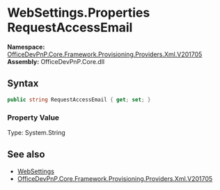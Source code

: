 # WebSettings.Properties RequestAccessEmail
  

**Namespace:** [OfficeDevPnP.Core.Framework.Provisioning.Providers.Xml.V201705](OfficeDevPnP.Core.Framework.Provisioning.Providers.Xml.V201705.md)  
**Assembly:** OfficeDevPnP.Core.dll  
## Syntax
```C#
public string RequestAccessEmail { get; set; }
```

### Property Value
Type: System.String  

## See also
- [WebSettings](OfficeDevPnP.Core.Framework.Provisioning.Providers.Xml.V201705.WebSettings.md) 
- [OfficeDevPnP.Core.Framework.Provisioning.Providers.Xml.V201705](OfficeDevPnP.Core.Framework.Provisioning.Providers.Xml.V201705.md) 
